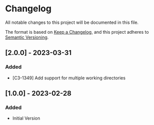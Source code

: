 # Changelog

All notable changes to this project will be documented in this file.

The format is based on [Keep a Changelog](https://keepachangelog.com/en/1.0.0/),
and this project adheres to [Semantic Versioning](https://semver.org/spec/v2.0.0.html).

## [2.0.0] - 2023-03-31

### Added
- [C3-1349] Add support for multiple working directories

## [1.0.0] - 2023-02-28

### Added
- Initial Version
